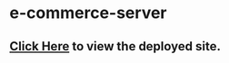 # e-commerce-server

## [Click Here](https://joyce-e-commerce.netlify.app/) to view the deployed site.
